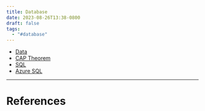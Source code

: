 ```yaml
---
title: Database
date: 2023-08-26T13:38-0800
draft: false
tags:
  - "#database"
---
```

- [Data](/notes/computer/data)
- [CAP Theorem](/notes/computer/database/cap-theorem)
- [SQL](/notes/computer/database/sql)
- [Azure SQL](/notes/computer/microsoft/azure/azure-sql)
---
# References
